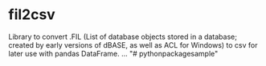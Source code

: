 # fil2csv
Library to convert .FIL (List of database objects stored in a database; created by early versions of dBASE, as well as ACL for Windows) to csv for later use with pandas DataFrame.
...
"# pythonpackagesample" 
